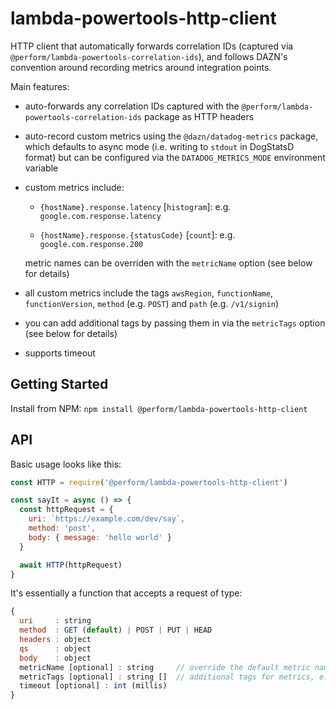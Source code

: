 # lambda-powertools-http-client

HTTP client that automatically forwards correlation IDs (captured via `@perform/lambda-powertools-correlation-ids`), and follows DAZN's convention around recording metrics around integration points.

Main features:

* auto-forwards any correlation IDs captured with the `@perform/lambda-powertools-correlation-ids` package as HTTP headers

* auto-record custom metrics using the `@dazn/datadog-metrics` package, which defaults to async mode (i.e. writing to `stdout` in DogStatsD format) but can be configured via the `DATADOG_METRICS_MODE` environment variable

* custom metrics include:

  * `{hostName}.response.latency` [`histogram`]: e.g. `google.com.response.latency`

  * `{hostName}.response.{statusCode}` [`count`]: e.g. `google.com.response.200`

  metric names can be overriden with the `metricName` option (see below for details)

* all custom metrics include the tags `awsRegion`, `functionName`, `functionVersion`, `method` (e.g. `POST`) and `path` (e.g. `/v1/signin`)

* you can add additional tags by passing them in via the `metricTags` option (see below for details)

* supports timeout

## Getting Started

Install from NPM: `npm install @perform/lambda-powertools-http-client`

## API

Basic usage looks like this:

```js
const HTTP = require('@perform/lambda-powertools-http-client')

const sayIt = async () => {
  const httpRequest = {
    uri: `https://example.com/dev/say`,
    method: 'post',
    body: { message: 'hello world' }
  }

  await HTTP(httpRequest)
}
```

It's essentially a function that accepts a request of type:

```js
{
  uri     : string
  method  : GET (default) | POST | PUT | HEAD
  headers : object
  qs      : object
  body    : object
  metricName [optional] : string     // override the default metric name, e.g. 'adyenApi', which changes metrics to 'adyenapi.latency' and 'adyenapi.202'
  metricTags [optional] : string []  // additional tags for metrics, e.g. ['request_type:submit', 'load_test']
  timeout [optional] : int (millis)
}
```
